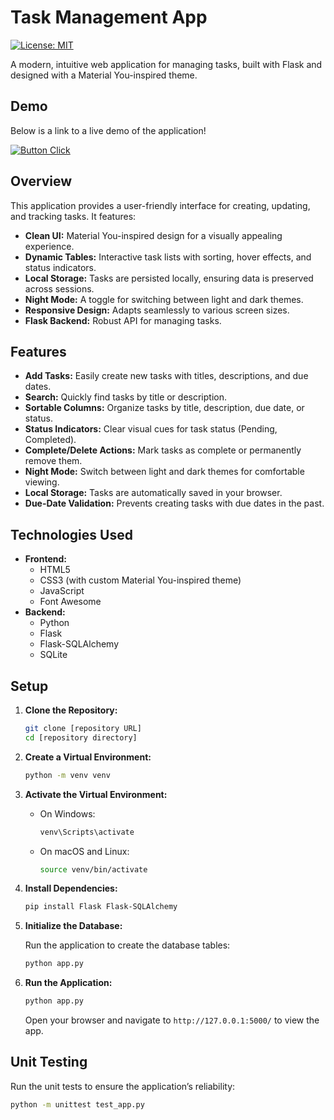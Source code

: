 ﻿# Task Management App

[![License: MIT](https://img.shields.io/badge/License-MIT-yellow.svg)](https://opensource.org/licenses/MIT)

A modern, intuitive web application for managing tasks, built with Flask and designed with a Material You-inspired theme.

## Demo

[Button Hover]: https://img.shields.io/badge/Hover_Over_Me!-37a779?style=for-the-badge
[Button Click]: https://img.shields.io/badge/Click_Me!-37a779?style=for-the-badge
[Button Icon]: https://img.shields.io/badge/Installation-EF2D5E?style=for-the-badge&logoColor=white&logo=Files

[Link]: # 'https://task-management-3qf1g80af-lukevoyer1-gmailcoms-projects.vercel.app/'

Below is a link to a live demo of the application!

[![Button Click]][Link] 

## Overview

This application provides a user-friendly interface for creating, updating, and tracking tasks. It features:

- **Clean UI:** Material You-inspired design for a visually appealing experience.
- **Dynamic Tables:** Interactive task lists with sorting, hover effects, and status indicators.
- **Local Storage:** Tasks are persisted locally, ensuring data is preserved across sessions.
- **Night Mode:** A toggle for switching between light and dark themes.
- **Responsive Design:** Adapts seamlessly to various screen sizes.
- **Flask Backend:** Robust API for managing tasks.

## Features

- **Add Tasks:** Easily create new tasks with titles, descriptions, and due dates.
- **Search:** Quickly find tasks by title or description.
- **Sortable Columns:** Organize tasks by title, description, due date, or status.
- **Status Indicators:** Clear visual cues for task status (Pending, Completed).
- **Complete/Delete Actions:** Mark tasks as complete or permanently remove them.
- **Night Mode:** Switch between light and dark themes for comfortable viewing.
- **Local Storage:** Tasks are automatically saved in your browser.
- **Due-Date Validation:** Prevents creating tasks with due dates in the past.

## Technologies Used

- **Frontend:**
  - HTML5
  - CSS3 (with custom Material You-inspired theme)
  - JavaScript
  - Font Awesome
- **Backend:**
  - Python
  - Flask
  - Flask-SQLAlchemy
  - SQLite

## Setup

1. **Clone the Repository:**

   ```bash
   git clone [repository URL]
   cd [repository directory]
   ```

2. **Create a Virtual Environment:**

   ```bash
   python -m venv venv
   ```

3. **Activate the Virtual Environment:**

   - On Windows:

     ```bash
     venv\Scripts\activate
     ```

   - On macOS and Linux:

     ```bash
     source venv/bin/activate
     ```

4. **Install Dependencies:**

   ```bash
   pip install Flask Flask-SQLAlchemy
   ```

5. **Initialize the Database:**

   Run the application to create the database tables:

   ```bash
   python app.py
   ```

6. **Run the Application:**

   ```bash
   python app.py
   ```

   Open your browser and navigate to `http://127.0.0.1:5000/` to view the app.

## Unit Testing

Run the unit tests to ensure the application’s reliability:

```bash
python -m unittest test_app.py
```
